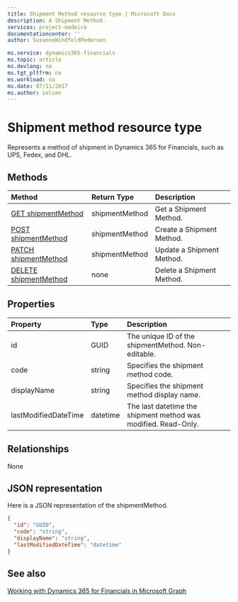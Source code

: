 ```yaml
---
title: Shipment Method resource type | Microsoft Docs
description: A Shipment Method.
services: project-madeira
documentationcenter: ''
author: SusanneWindfeldPedersen

ms.service: dynamics365-financials
ms.topic: article
ms.devlang: na
ms.tgt_pltfrm: na
ms.workload: na
ms.date: 07/11/2017
ms.author: solsen
---
```


# Shipment method resource type
Represents a method of shipment in Dynamics 365 for Financials, such as UPS, Fedex, and DHL.


## Methods

| Method       | Return Type  |Description|
|:---------------|:--------|:----------|
|[GET shipmentMethod](../api/dynamics_get_shipmentmethods.md)|shipmentMethod|Get a Shipment Method.|
|[POST shipmentMethod](../api/dynamics_create_shipmentmethods.md)|shipmentMethod|Create a Shipment Method.|
|[PATCH shipmentMethod](../api/dynamics_update_shipmentmethods.md)|shipmentMethod|Update a Shipment Method.|
|[DELETE shipmentMethod](../api/dynamics_delete_shipmentmethods.md)|none|Delete a Shipment Method.|

## Properties
| Property	   | Type	|Description|
|:---------------|:--------|:----------|
|id|GUID|The unique ID of the shipmentMethod. Non-editable.|
|code|string|Specifies the shipment method code.|
|displayName|string|Specifies the shipment method display name.|
|lastModifiedDateTime|datetime|The last datetime the shipment method was modified. Read-Only.|  


## Relationships
None

## JSON representation

Here is a JSON representation of the shipmentMethod.

```json
{
  "id": "GUID",
  "code": "string",
  "displayName": "string",
  "lastModifiedDateTime": "datetime"
}

```

## See also
[Working with Dynamics 365 for Financials in Microsoft Graph](../resources/dynamics_overview.md) 
